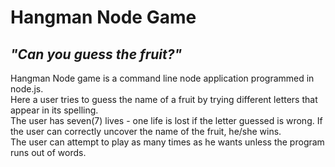 # Hangman Node Game   
## <i>"Can you guess the fruit?"</i>   
Hangman Node game is a command line node application programmed in node.js.  
Here a user tries to guess the name of a fruit by trying different letters that appear in its spelling.   
The user has seven(7) lives - one life is lost if the letter guessed is wrong.
If the user can correctly uncover the name of the fruit, he/she wins.  
The user can attempt to play as many times as he wants unless the program runs out of words.  